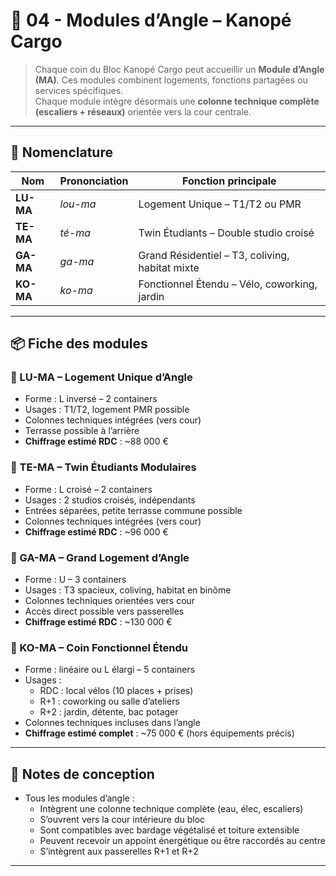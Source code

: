 # 🧱 04 - Modules d’Angle – Kanopé Cargo

> Chaque coin du Bloc Kanopé Cargo peut accueillir un **Module d’Angle (MA)**. Ces modules combinent logements, fonctions partagées ou services spécifiques.  
> Chaque module intègre désormais une **colonne technique complète (escaliers + réseaux)** orientée vers la cour centrale.

---

## 🌟 Nomenclature

| Nom     | Prononciation | Fonction principale                        |
|---------|----------------|---------------------------------------------|
| **LU-MA** | *lou-ma*       | Logement Unique – T1/T2 ou PMR              |
| **TE-MA** | *té-ma*        | Twin Étudiants – Double studio croisé       |
| **GA-MA** | *ga-ma*        | Grand Résidentiel – T3, coliving, habitat mixte |
| **KO-MA** | *ko-ma*        | Fonctionnel Étendu – Vélo, coworking, jardin |

---

## 📦 Fiche des modules

### 🔹 LU-MA – Logement Unique d’Angle

- Forme : L inversé – 2 containers
- Usages : T1/T2, logement PMR possible
- Colonnes techniques intégrées (vers cour)
- Terrasse possible à l’arrière
- **Chiffrage estimé RDC** : ~88 000 €

### 🔹 TE-MA – Twin Étudiants Modulaires

- Forme : L croisé – 2 containers
- Usages : 2 studios croisés, indépendants
- Entrées séparées, petite terrasse commune possible
- Colonnes techniques intégrées (vers cour)
- **Chiffrage estimé RDC** : ~96 000 €

### 🔹 GA-MA – Grand Logement d’Angle

- Forme : U – 3 containers
- Usages : T3 spacieux, coliving, habitat en binôme
- Colonnes techniques orientées vers cour
- Accès direct possible vers passerelles
- **Chiffrage estimé RDC** : ~130 000 €

### 🔹 KO-MA – Coin Fonctionnel Étendu

- Forme : linéaire ou L élargi – 5 containers
- Usages :
  - RDC : local vélos (10 places + prises)
  - R+1 : coworking ou salle d’ateliers
  - R+2 : jardin, détente, bac potager
- Colonnes techniques incluses dans l’angle
- **Chiffrage estimé complet** : ~75 000 € (hors équipements précis)

---

## 🧠 Notes de conception

- Tous les modules d’angle :
  - Intègrent une colonne technique complète (eau, élec, escaliers)
  - S’ouvrent vers la cour intérieure du bloc
  - Sont compatibles avec bardage végétalisé et toiture extensible
  - Peuvent recevoir un appoint énergétique ou être raccordés au centre
  - S’intègrent aux passerelles R+1 et R+2

---

